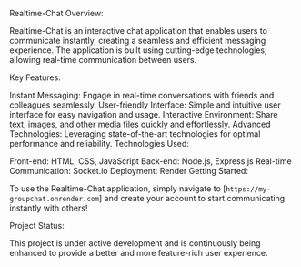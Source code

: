 Realtime-Chat
Overview:

Realtime-Chat is an interactive chat application that enables users to communicate instantly, creating a seamless and efficient messaging experience. The application is built using cutting-edge technologies, allowing real-time communication between users.

Key Features:

Instant Messaging: Engage in real-time conversations with friends and colleagues seamlessly.
User-friendly Interface: Simple and intuitive user interface for easy navigation and usage.
Interactive Environment: Share text, images, and other media files quickly and effortlessly.
Advanced Technologies: Leveraging state-of-the-art technologies for optimal performance and reliability.
Technologies Used:

Front-end: HTML, CSS, JavaScript
Back-end: Node.js, Express.js
Real-time Communication: Socket.io
Deployment: Render
Getting Started:

To use the Realtime-Chat application, simply navigate to [`https://my-groupchat.onrender.com`] and create your account to start communicating instantly with others!

Project Status:

This project is under active development and is continuously being enhanced to provide a better and more feature-rich user experience.

